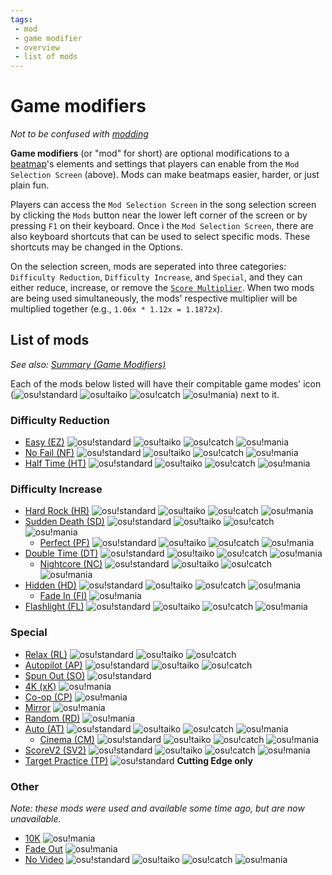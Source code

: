 ```yaml
---
tags:
 - mod
 - game modifier
 - overview
 - list of mods
---
```

 
<!-- TODO:
- add daycore mod -->

<!-- READ BEFORE EDITING:
- Mods under "List of Mods" are listed by order of appearance on the Mod Selection Screen; same order as /Summary
- Updates to this article should be accompanied with appropriate updates to /Summary -->

# Game modifiers

*Not to be confused with [modding](/wiki/Modding)*

<!-- image displaying the mod selection screen of all 4 game modes -->

**Game modifiers** (or "mod" for short) are optional modifications to a [beatmap](/wiki/Beatmaps)'s elements and settings that players can enable from the `Mod Selection Screen` (above). Mods can make beatmaps easier, harder, or just plain fun.

Players can access the `Mod Selection Screen` in the song selection screen by clicking the `Mods` button near the lower left corner of the screen or by pressing `F1` on their keyboard. Once i the `Mod Selection Screen`, there are also keyboard shortcuts that can be used to select specific mods. These shortcuts may be changed in the Options.

On the selection screen, mods are seperated into three categories: `Difficulty Reduction`, `Difficulty Increase`, and `Special`, and they can either reduce, increase, or remove the [`Score Multiplier`](/wiki/Score_Multiplier). When two mods are being used simultaneously, the mods' respective multiplier will be multiplied together (e.g., `1.06x * 1.12x = 1.1872x`).

## List of mods

*See also: [Summary (Game Modifiers)](/wiki/Game_Modifiers/Summary)*

Each of the mods below listed will have their compitable game modes' icon (![][o!s] ![][o!t] ![][o!c] ![][o!m]) next to it.

### Difficulty Reduction

- [Easy (EZ)](/wiki/Game_Modifiers/Easy) ![][o!s] ![][o!t] ![][o!c] ![][o!m]
- [No Fail (NF)](/wiki/Game_Modifiers/No_Fail) ![][o!s] ![][o!t] ![][o!c] ![][o!m]
- [Half Time (HT)](/wiki/Game_Modifiers/Half_Time) ![][o!s] ![][o!t] ![][o!c] ![][o!m]

### Difficulty Increase

- [Hard Rock (HR)](/wiki/Game_Modifiers/Hard_Rock) ![][o!s] ![][o!t] ![][o!c] ![][o!m]
- [Sudden Death (SD)](/wiki/Game_Modifiers/Sudden_Death) ![][o!s] ![][o!t] ![][o!c] ![][o!m]
  - [Perfect (PF)](/wiki/Game_Modifiers/Perfect) ![][o!s] ![][o!t] ![][o!c] ![][o!m]
- [Double Time (DT)](/wiki/Game_Modifiers/Double_Time) ![][o!s] ![][o!t] ![][o!c] ![][o!m]
  - [Nightcore (NC)](/wiki/Game_Modifiers/Nightcore) ![][o!s] ![][o!t] ![][o!c] ![][o!m] 
- [Hidden (HD)](/wiki/Game_Modifiers/Hidden) ![][o!s] ![][o!t] ![][o!c] ![][o!m]
  - [Fade In (FI)](/wiki/Game_Modifiers/Fadein) ![][o!m]
- [Flashlight (FL)](/wiki/Game_Modifiers/Flashlight) ![][o!s] ![][o!t] ![][o!c] ![][o!m]

### Special

- [Relax (RL)](/wiki/Game_Modifiers/Relax) ![][o!s] ![][o!t] ![][o!c]
- [Autopilot (AP)](/wiki/Game_Modifiers/Autopilot) ![][o!s] ![][o!t] ![][o!c]
- [Spun Out (SO)](/wiki/Game_Modifiers/Spun_Out) ![][o!s]
- [4K (xK)](/wiki/Game_Modifiers/4k) ![][o!m]
- [Co-op (CP)](/wiki/Game_Modifiers/Co-op) ![][o!m]
- [Mirror](/wiki/Game_Modifiers/Mirror) ![][o!m]
- [Random (RD)](/wiki/Game_Modifiers/Random) ![][o!m]
- [Auto (AT)](/wiki//Game_Modifiers/Auto) ![][o!s] ![][o!t] ![][o!c] ![][o!m]
  - [Cinema (CM)](/wiki/Game_Modifiers/Cinema) ![][o!s] ![][o!t] ![][o!c] ![][o!m]
- [ScoreV2 (SV2)](/wiki/Game_Modifiers/ScoreV2) ![][o!s] ![][o!t] ![][o!c] ![][o!m]
- [Target Practice (TP)](/wiki/Game_Modifiers/Target_Practice) ![][o!s] **Cutting Edge only**

### Other

*Note: these mods were used and available some time ago, but are now unavailable.*

- [10K](/wiki/Game_Modifiers/10k) ![][o!m]
- [Fade Out](/wiki/Game_Modifiers/Fad_Out) ![][o!m]
- [No Video](/wiki/Game_Modifiers/No_Video) ![][o!s] ![][o!t] ![][o!c] ![][o!m]

[o!s]: /wiki/shared/mode/osu.png "osu!standard"
[o!t]: /wiki/shared/mode/taiko.png "osu!taiko"
[o!c]: /wiki/shared/mode/catch.png "osu!catch"
[o!m]: /wiki/shared/mode/mania.png "osu!mania"
